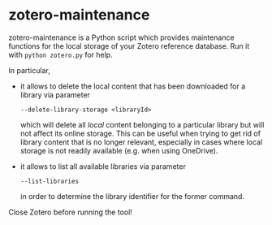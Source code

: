 # zotero-maintenance

zotero-maintenance is a Python script which provides maintenance functions for the local storage of your Zotero reference database.
Run it with `python zotero.py` for help.

In particular, 

 * it allows to delete the local content that has been downloaded for a library via parameter

       --delete-library-storage <libraryId>

   which will delete all *local* content belonging to a particular library but will not affect its online storage.
   This can be useful when trying to get rid of library content that is no longer relevant, especially in cases where local storage is not readily available (e.g. when using OneDrive).
   
 * it allows to list all available libraries via parameter

       --list-libraries

    in order to determine the library identifier for the former command.
   
Close Zotero before running the tool!
